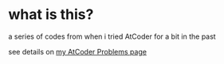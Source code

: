 # what is this?

a series of codes from when i tried AtCoder for a bit in the past

see details on [my AtCoder Problems page](https://kenkoooo.com/atcoder/#/user/slumberless)

